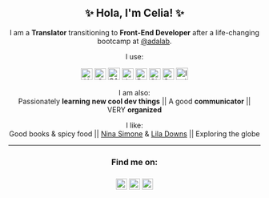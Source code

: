 <h2 align="center">✨ Hola, I'm Celia! ✨</h2>

<p align="center">I am a <b>Translator</b> transitioning to <b>Front-End Developer</b> after a life-changing bootcamp at <a href="https://github.com/Adalab">@adalab</a>.</p>

<p align="center">I use:</p>

<p align="center">
<img height="23px" src="https://raw.githubusercontent.com/getoutreach/stacked/765ad15f5833ef349c9952a7853a47beb37682e8/svg_variable/html5-lockup.svg" alt="HTML5 logo"/>
<img height="23px" src="https://raw.githubusercontent.com/getoutreach/stacked/765ad15f5833ef349c9952a7853a47beb37682e8/svg_variable/css3-lockup.svg" alt="CSS logo"/>
<img height="24.5px" src="https://raw.githubusercontent.com/hwkr/BitIcon/13fa86bc682cc80fc23923c9f1c2ac9b0bac6e57/svg/sass-sq.svg" alt="SASS logo"/>
<img height="23px" src="https://raw.githubusercontent.com/file-icons/MFixx/9bc4e3734898a07d3ff1b452f90446368d6baf12/svg/javascript-alt.svg" alt="JavaScript logo"/>
<img height="23px" src="https://raw.githubusercontent.com/fizzed/font-mfizz/ccff3ec9555918c0a67ed6b5f360af5841045e3e/src/svg/reactjs.svg" alt="React logo"/>
<img height="23px" src="https://raw.githubusercontent.com/file-icons/DevOpicons/2c2bf2bdb6507b8e4bfe695c1d54d639fbfed479/svg/git.svg" alt="Git logo"/>
<img height="23px" src="https://raw.githubusercontent.com/file-icons/DevOpicons/2c2bf2bdb6507b8e4bfe695c1d54d639fbfed479/svg/gulp.svg" alt="Gulp logo"/> 
<img height="24.5x" src="https://raw.githubusercontent.com/DiemenDesign/LibreICONS/2d2172d15e3c6ca03c018629d60050e4b99e5c55/svg/libre-brand-adobe-indesign.svg" alt="Indesign logo"/></p>

<p align="center">I am also:<br>
Passionately <b>learning new cool dev things</b> || A good <b>communicator</b> || VERY <b>organized</b></p>

<p align="center">I like:<br>
Good books & spicy food || <a href="https://www.youtube.com/watch?v=LJ25-U3jNWM&ab_channel=AaronOverfield" target="_blank">Nina Simone</a> & <a href="https://www.youtube.com/watch?v=beuRgIqxTnY&ab_channel=LilaDownsVEVO" target="_blank">Lila Downs</a> || Exploring the globe</p>

<p align="center"></p>

<hr>
<h3 align="center">Find me on:<h3>
<p align="center"><a href="mailto:celiamartinfern@gmail.com"><img height="22px" src="https://raw.githubusercontent.com/simple-icons/simple-icons/e7196ea808b9adf28b75b4ad49419905c134ab56/icons/gmail.svg" alt="Gmail logo"/></a>
<a href="https://www.linkedin.com/in/celiamf/"><img height="22px" src="https://raw.githubusercontent.com/FortAwesome/Font-Awesome/57f1632d7303fbcd8974425882ffd9919fc4041b/svgs/brands/linkedin.svg" alt="LinkedIn logo"/></a>
<a href="https://www.linkedin.com/in/celiamf/"><img height="22px" src="https://raw.githubusercontent.com/FortAwesome/Font-Awesome/57f1632d7303fbcd8974425882ffd9919fc4041b/svgs/brands/twitter-square.svg" alt="Twitter logo"/></a></p>
